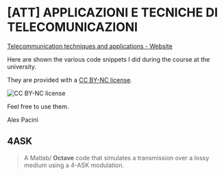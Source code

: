 # [ATT] APPLICAZIONI E TECNICHE DI TELECOMUNICAZIONI

[Telecommunication techniques and applications - Website](http://goo.gl/XiIE5)

Here are shown the various code snippets I did during the course at the university.

They are provided with a [CC BY-NC license](https://creativecommons.org/licenses/by-nc/3.0/).  

![CC BY-NC license](http://i.creativecommons.org/l/by-nc/3.0/88x31.png)

Feel free to use them.

Alex Pacini 

## 4ASK
    
> A Matlab/ __Octave__ code that simulates a transmission over a lossy medium using
  a 4-ASK modulation.